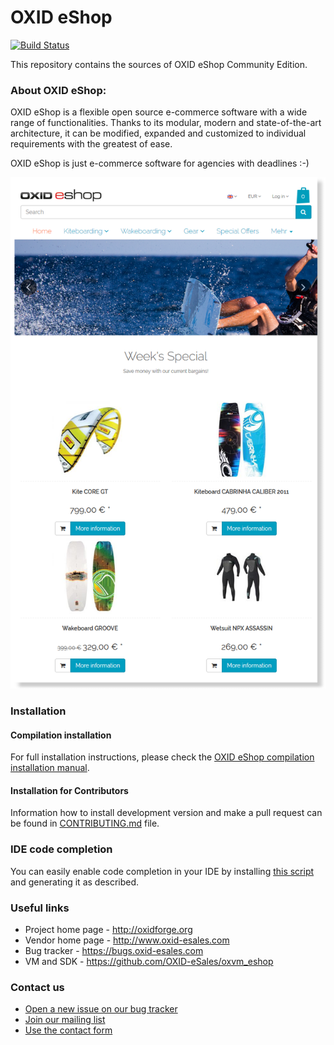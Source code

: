 OXID eShop
==========

[![Build Status](https://travis-ci.org/OXID-eSales/oxideshop_ce.svg?branch=master)](https://travis-ci.org/OXID-eSales/oxideshop_ce)

This repository contains the sources of OXID eShop Community Edition.

### About OXID eShop:

OXID eShop is a flexible open source e-commerce software with a wide range of functionalities. 
Thanks to its modular, modern and state-of-the-art architecture, it can be modified, expanded 
and customized to individual requirements with the greatest of ease. 

OXID eShop is just e-commerce software for agencies with deadlines :-)

![Image alt](frontend-flow.png)

### Installation

#### Compilation installation

For full installation instructions, please check the [OXID eShop compilation installation manual](https://docs.oxid-esales.com/developer/en/6.0/getting_started/installation/eshop_installation.html).

#### Installation for Contributors

Information how to install development version and make a pull request can be found in [CONTRIBUTING.md](CONTRIBUTING.md) file.

### IDE code completion

You can easily enable code completion in your IDE by installing [this script](https://github.com/OXID-eSales/eshop-ide-helper) and generating it as described.

### Useful links

* Project home page - http://oxidforge.org
* Vendor home page - http://www.oxid-esales.com
* Bug tracker - https://bugs.oxid-esales.com
* VM and SDK - https://github.com/OXID-eSales/oxvm_eshop


### Contact us

 * [Open a new issue on our bug tracker](https://bugs.oxid-esales.com)
 * [Join our mailing list](http://lists.oxidforge.org/mailman/listinfo/dev-general)
 * [Use the contact form](https://www.oxid-esales.com/en/contact/contact-us.html)

